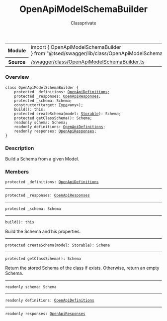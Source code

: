 
<header class="symbol-info-header"><h1 id="openapimodelschemabuilder">OpenApiModelSchemaBuilder</h1><label class="symbol-info-type-label class">Class</label><label class="api-type-label private" title="private">private</label></header>
<!-- summary -->
<section class="symbol-info"><table class="is-full-width"><tbody><tr><th>Module</th><td><div class="lang-typescript"><span class="token keyword">import</span> { OpenApiModelSchemaBuilder }&nbsp;<span class="token keyword">from</span>&nbsp;<span class="token string">"@tsed/swagger/lib/class/OpenApiModelSchemaBuilder"</span></div></td></tr><tr><th>Source</th><td><a href="https://github.com/Romakita/ts-express-decorators/blob/v4.13.3/src//swagger/class/OpenApiModelSchemaBuilder.ts#L0-L0">/swagger/class/OpenApiModelSchemaBuilder.ts</a></td></tr></tbody></table></section>
<!-- overview -->


### Overview


<pre><code class="typescript-lang "><span class="token keyword">class</span> OpenApiModelSchemaBuilder <span class="token punctuation">{</span>
    <span class="token keyword">protected</span> _definitions<span class="token punctuation">:</span> <a href="#api/swagger/openapidefinitions"><span class="token">OpenApiDefinitions</span></a><span class="token punctuation">;</span>
    <span class="token keyword">protected</span> _responses<span class="token punctuation">:</span> <a href="#api/swagger/openapiresponses"><span class="token">OpenApiResponses</span></a><span class="token punctuation">;</span>
    <span class="token keyword">protected</span> _schema<span class="token punctuation">:</span> Schema<span class="token punctuation">;</span>
    <span class="token keyword">constructor</span><span class="token punctuation">(</span>target<span class="token punctuation">:</span> <a href="#api/core/type"><span class="token">Type</span></a><<span class="token keyword">any</span>><span class="token punctuation">)</span><span class="token punctuation">;</span>
    <span class="token function">build</span><span class="token punctuation">(</span><span class="token punctuation">)</span><span class="token punctuation">:</span> this<span class="token punctuation">;</span>
    <span class="token keyword">protected</span> <span class="token function">createSchema</span><span class="token punctuation">(</span>model<span class="token punctuation">:</span> <a href="#api/core/storable"><span class="token">Storable</span></a><span class="token punctuation">)</span><span class="token punctuation">:</span> Schema<span class="token punctuation">;</span>
    <span class="token keyword">protected</span> <span class="token function">getClassSchema</span><span class="token punctuation">(</span><span class="token punctuation">)</span><span class="token punctuation">:</span> Schema<span class="token punctuation">;</span>
    <span class="token keyword">readonly</span> schema<span class="token punctuation">:</span> Schema<span class="token punctuation">;</span>
    <span class="token keyword">readonly</span> definitions<span class="token punctuation">:</span> <a href="#api/swagger/openapidefinitions"><span class="token">OpenApiDefinitions</span></a><span class="token punctuation">;</span>
    <span class="token keyword">readonly</span> responses<span class="token punctuation">:</span> <a href="#api/swagger/openapiresponses"><span class="token">OpenApiResponses</span></a><span class="token punctuation">;</span>
<span class="token punctuation">}</span></code></pre>


<!-- Parameters -->

<!-- Description -->


### Description

Build a Schema from a given Model.

<!-- Members -->







### Members



<div class="method-overview">
<pre><code class="typescript-lang "><span class="token keyword">protected</span> _definitions<span class="token punctuation">:</span> <a href="#api/swagger/openapidefinitions"><span class="token">OpenApiDefinitions</span></a></code></pre>
</div>




<hr/>



<div class="method-overview">
<pre><code class="typescript-lang "><span class="token keyword">protected</span> _responses<span class="token punctuation">:</span> <a href="#api/swagger/openapiresponses"><span class="token">OpenApiResponses</span></a></code></pre>
</div>




<hr/>



<div class="method-overview">
<pre><code class="typescript-lang "><span class="token keyword">protected</span> _schema<span class="token punctuation">:</span> Schema</code></pre>
</div>




<hr/>



<div class="method-overview">
<pre><code class="typescript-lang "><span class="token function">build</span><span class="token punctuation">(</span><span class="token punctuation">)</span><span class="token punctuation">:</span> this</code></pre>
</div>


Build the Schema and his properties.



<hr/>



<div class="method-overview">
<pre><code class="typescript-lang "><span class="token keyword">protected</span> <span class="token function">createSchema</span><span class="token punctuation">(</span>model<span class="token punctuation">:</span> <a href="#api/core/storable"><span class="token">Storable</span></a><span class="token punctuation">)</span><span class="token punctuation">:</span> Schema</code></pre>
</div>




<hr/>



<div class="method-overview">
<pre><code class="typescript-lang "><span class="token keyword">protected</span> <span class="token function">getClassSchema</span><span class="token punctuation">(</span><span class="token punctuation">)</span><span class="token punctuation">:</span> Schema</code></pre>
</div>


Return the stored Schema of the class if exists. Otherwise, return an empty Schema.



<hr/>



<div class="method-overview">
<pre><code class="typescript-lang "><span class="token keyword">readonly</span> schema<span class="token punctuation">:</span> Schema</code></pre>
</div>




<hr/>



<div class="method-overview">
<pre><code class="typescript-lang "><span class="token keyword">readonly</span> definitions<span class="token punctuation">:</span> <a href="#api/swagger/openapidefinitions"><span class="token">OpenApiDefinitions</span></a></code></pre>
</div>




<hr/>



<div class="method-overview">
<pre><code class="typescript-lang "><span class="token keyword">readonly</span> responses<span class="token punctuation">:</span> <a href="#api/swagger/openapiresponses"><span class="token">OpenApiResponses</span></a></code></pre>
</div>








